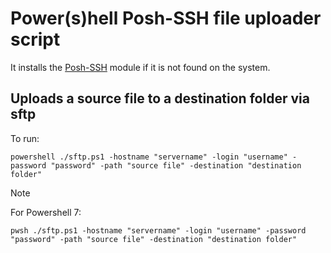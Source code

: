 # Power(s)hell Posh-SSH file uploader script

It installs the [Posh-SSH](https://github.com/darkoperator/Posh-SSH) module if it is not found on the system.

## Uploads a source file to a destination folder via sftp

To run:

```powershell ./sftp.ps1 -hostname "servername" -login "username" -password "password" -path "source file" -destination "destination folder"```

> [!NOTE]
> For Powershell 7:
> ```
> pwsh ./sftp.ps1 -hostname "servername" -login "username" -password "password" -path "source file" -destination "destination folder"
> ```